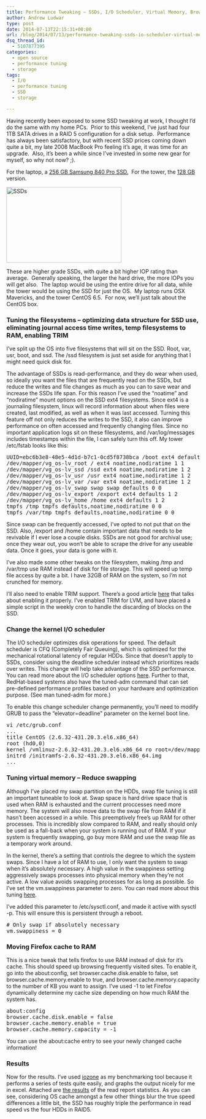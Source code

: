 ```yaml
---
title: Performance Tweaking – SSDs, I/O Scheduler, Virtual Memory, Browser Cache
author: Andrew Ludwar
type: post
date: 2014-07-13T22:15:31+00:00
url: /blog/2014/07/13/performance-tweaking-ssds-io-scheduler-virtual-memory-browser-cache/
dsq_thread_id:
  - 5107877395
categories:
  - open source
  - performance tuning
  - storage
tags:
  - I/O
  - performance tuning
  - SSD
  - storage

---
```

Having recently been exposed to some SSD tweaking at work, I thought I&#8217;d do the same with my home PCs.  Prior to this weekend, I&#8217;ve just had four 1TB SATA drives in a RAID 5 configuration for a disk setup.  Performance has always been satisfactory, but with recent SSD prices coming down quite a bit, my late 2008 MacBook Pro feeling it&#8217;s age, it was time for an upgrade.  Also, it&#8217;s been a while since I&#8217;ve invested in some new gear for myself, so why not now? ;).

For the laptop, a [256 GB Samsung 840 Pro SSD.][1]  For the tower, the [128 GB][2] version.

[<img class="alignnone size-medium wp-image-106" src="http://calgaryrhce.ca/wp-content/uploads/2014/07/SSDs-web-300x197.jpg" alt="SSDs" width="300" height="197" srcset="https://calgaryrhce.ca/wp-content/uploads/2014/07/SSDs-web-300x197.jpg 300w, https://calgaryrhce.ca/wp-content/uploads/2014/07/SSDs-web.jpg 400w" sizes="(max-width: 300px) 100vw, 300px" />][3]

These are higher grade SSDs, with quite a bit higher IOP rating than average.  Generally speaking, the larger the hard drive, the more IOPs you will get also.  The laptop would be using the entire drive for all data, while the tower would be using the SSD for just the OS.  My laptop runs OSX Mavericks, and the tower CentOS 6.5.  For now, we&#8217;ll just talk about the CentOS box.

### Tuning the filesystems &#8211; optimizing data structure for SSD use, eliminating journal access time writes, temp filesystems to RAM, enabling TRIM

I&#8217;ve split up the OS into five filesystems that will sit on the SSD. Root, var, usr, boot, and ssd. The /ssd filesystem is just set aside for anything that I might need quick disk for.

The advantage of SSDs is read-performance, and they do wear when used, so ideally you want the files that are frequently read on the SSDs, but reduce the writes and file changes as much as you can to save wear and increase the SSDs life span. For this reason I&#8217;ve used the &#8220;noatime&#8221; and &#8220;nodiratime&#8221; mount options on the SSD ext4 filesystems. Since ext4 is a journaling filesystem, linux will record information about when files were created, last modified, as well as when it was last accessed. Turning this feature off not only reduces the writes to the SSD, it also can improve performance on often accessed and frequently changing files. Since no important application logs sit on these filesystems, and /var/log/messages includes timestamps within the file, I can safely turn this off. My tower /etc/fstab looks like this:

<pre>UUID=ebc6b3e8-48e5-4d1d-b7c1-0cd5f8738bca /boot ext4 defaults 1 2
/dev/mapper/vg_os-lv_root / ext4 noatime,nodiratime 1 1
/dev/mapper/vg_os-lv_ssd /ssd ext4 noatime,nodiratime 1 2
/dev/mapper/vg_os-lv_usr /usr ext4 noatime,nodiratime 1 2
/dev/mapper/vg_os-lv_var /var ext4 noatime,nodiratime 1 2
/dev/mapper/vg_os-lv_swap swap swap defaults 0 0
/dev/mapper/vg_os-lv_export /export ext4 defaults 1 2
/dev/mapper/vg_os-lv_home /home ext4 defaults 1 2
tmpfs /tmp tmpfs defaults,noatime,nodiratime 0 0
tmpfs /var/tmp tmpfs defaults,noatime,nodiratime 0 0
</pre>

Since swap can be frequently accessed, I&#8217;ve opted to not put that on the SSD. Also, /export and /home contain important data that needs to be revivable if I ever lose a couple disks. SSDs are not good for archival use; once they wear out, you won&#8217;t be able to scrape the drive for any useable data. Once it goes, your data is gone with it.

I&#8217;ve also made some other tweaks on the filesystem, making /tmp and /var/tmp use RAM instead of disk for file storage. This will speed up temp file access by quite a bit. I have 32GB of RAM on the system, so I&#8217;m not crunched for memory.

I&#8217;ll also need to enable TRIM support. There&#8217;s a good article [here][4] that talks about enabling it properly. I&#8217;ve enabled TRIM for LVM, and have placed a simple script in the weekly cron to handle the discarding of blocks on the SSD.

### Change the kernel I/O scheduler

The I/O scheduler optimizes disk operations for speed. The default scheduler is CFQ (Completely Fair Queuing), which is optimized for the mechanical rotational latency of regular HDDs. Since that doesn&#8217;t apply to SSDs, consider using the deadline scheduler instead which prioritizes reads over writes. This change will help take advantage of the SSD performance. You can read more about the I/O scheduler options [here][5]. Further to that, RedHat-based systems also have the tuned-adm command that can set pre-defined performance profiles based on your hardware and optimization purpose. (See man tuned-adm for more.)

To enable this change scheduler change permanently, you&#8217;ll need to modify GRUB to pass the &#8220;elevator=deadline&#8221; parameter on the kernel boot line.

<pre>vi /etc/grub.conf
...
title CentOS (2.6.32-431.20.3.el6.x86_64)
root (hd0,0)
kernel /vmlinuz-2.6.32-431.20.3.el6.x86_64 ro root=/dev/mapper/vg_os-lv_root rd_NO_LUKS KEYBOARDTYPE=pc KEYTABLE=us rd_LVM_LV=vg_os/lv_swap LANG=en_US.UTF-8 rd_LVM_LV=vg_os/lv_root rd_MD_UUID=0b5dd8e0:26c65ad9:72ad5b48:a8447401 rd_MD_UUID=adfcdb87:7b4dcd6e:683df3bf:f6056163 rhgb crashkernel=auto quiet SYSFONT=latarcyrheb-sun16 rd_NO_DM <strong>elevator=deadline</strong>
initrd /initramfs-2.6.32-431.20.3.el6.x86_64.img
...
</pre>

### Tuning virtual memory &#8211; Reduce swapping

Although I&#8217;ve placed my swap partition on the HDDs, swap file tuning is still an important tuneable to look at. Swap space is hard drive space that is used when RAM is exhausted and the current proccesses need more memory. The system will also move data to the swap file from RAM if it hasn&#8217;t been accessed in a while. This preemptively free&#8217;s up RAM for other processes. This is incredibly slow compared to RAM, and really should only be used as a fall-back when your system is running out of RAM. If your system is frequently swapping, go buy more RAM and use the swap file as a temporary work around.

In the kernel, there&#8217;s a setting that controls the degree to which the system swaps. Since I have a lot of RAM to use, I only want the system to swap when it&#8217;s absolutely necessary. A high value in the swappiness setting aggressively swaps processes into physical memory when they&#8217;re not active. A low value avoids swapping processes for as long as possible. So I&#8217;ve set the vm.swappiness parameter to zero. You can read more about this tuning [here][6].

I&#8217;ve added this parameter to /etc/sysctl.conf, and made it active with sysctl -p. This will ensure this is persistent through a reboot.

<pre># Only swap if absolutely necessary
vm.swappiness = 0</pre>

### Moving Firefox cache to RAM

This is a nice tweak that tells firefox to use RAM instead of disk for it&#8217;s cache. This should speed up browsing frequently visited sites. To enable it, go into the about:config, set browser.cache.disk.enable to false, set browser.cache.memory.enable to true, and browser.cache.memory.capacity to the number of KB you want to assign. I&#8217;ve used -1 to let Firefox dynamically determine my cache size depending on how much RAM the system has.

<pre>about:config
browser.cache.disk.enable = false
browser.cache.memory.enable = true
browser.cache.memory.capacity = -1
</pre>

You can use the about:cache entry to see your newly changed cache information!

### Results

Now for the results. I&#8217;ve used [iozone][7] as my benchmarking tool because it performs a series of tests quite easily, and graphs the output nicely for me in excel. Attached are [the results][8] of the read report statistics. As you can see, considering OS cache amongst a few other things blur the true speed differences a little bit, the SSD has roughly triple the performance in read speed vs the four HDDs in RAID5.

 [1]: http://www.memoryexpress.com/Products/MX43872
 [2]: http://www.memoryexpress.com/Products/MX43630
 [3]: http://calgaryrhce.ca/wp-content/uploads/2014/07/SSDs-web.jpg
 [4]: http://blog.neutrino.es/2013/howto-properly-activate-trim-for-your-ssd-on-linux-fstrim-lvm-and-dmcrypt/
 [5]: https://access.redhat.com/documentation/en-US/Red_Hat_Enterprise_Linux/6/html/Performance_Tuning_Guide/ch06s04s02.html
 [6]: https://access.redhat.com/documentation/en-US/Red_Hat_Enterprise_Linux/6/html/Performance_Tuning_Guide/s-memory-tunables.html
 [7]: http://iozone.org/
 [8]: http://calgaryrhce.ca/wp-content/uploads/2014/07/SSDvsHDD.xlsx